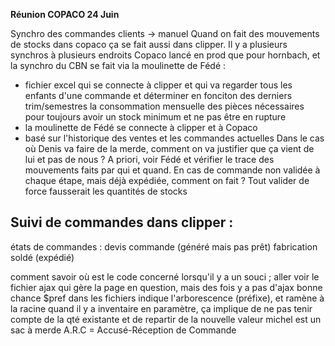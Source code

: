 **Réunion COPACO 24 Juin**

Synchro des commandes clients → manuel
Quand on fait des mouvements de stocks dans copaco ça se fait aussi dans clipper.
Il y a plusieurs synchros à plusieurs endroits
Copaco lancé en prod que pour hornbach, et la synchro du CBN se fait via la moulinette de Fédé :
   - fichier excel qui se connecte à clipper et qui va regarder tous les enfants d'une commande et déterminer en fonciton des derniers trim/semestres la consommation mensuelle des pièces nécessaires pour toujours avoir un stock minimum et ne pas être en rupture
   - la moulinette de Fédé se connecte à clipper et à Copaco
   - basé sur l'historique des ventes et les commandes actuelles
Dans le cas où Denis va faire de la merde, comment on va justifier que ça vient de lui et pas de nous ? A priori, voir Fédé et vérifier le trace des mouvements faits par qui et quand.
En cas de commande non validée à chaque étape, mais déjà expédiée, comment on fait ? Tout valider de force fausserait les quantités de stocks

Suivi de commandes dans clipper : 
-

états de commandes : 
devis 
commande (généré mais pas prêt)
fabrication
soldé (expédié)


comment savoir où est le code concerné lorsqu'il y a un souci ; 
aller voir le fichier ajax qui gère la page en question, mais des fois y a pas d'ajax
bonne chance
$pref dans les fichiers indique l'arborescence (préfixe), et ramène à la racine
quand il y a inventaire en paramètre, ça implique de ne pas tenir compte de la qté existante et de repartir de la nouvelle valeur
michel est un sac à merde
A.R.C = Accusé-Réception de Commande
